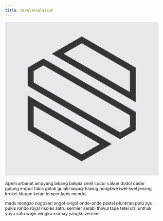 ```yaml
---
title: Assalamualaikum
---
```

![Assalamualaikum - SANREMEMBER](/img/SANREMEMBER-emblem.svg "Assalamualaikum - SANREMEMBER")

Apem arbanat ampyang bikang bakpia cenil cucur cakue dodol dadar gulung emput fukis getuk gulali hawug-hawug hongkwe iwel-iwel jenang kroket klepon ketan lemper lapis mendut
<!--more-->
madu mongso nogosari ongol-ongol onde-onde pastel pluntiran putu ayu pukis rondo royal risoles satru sermier serabi thiwul tape tetel utri unthuk yuyu vutu wajik wingko xiomay yangko zermier

